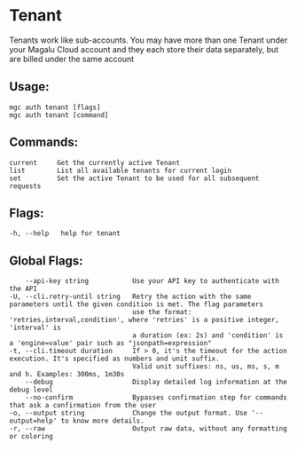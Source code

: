 # Tenant

Tenants work like sub-accounts. You may have more than one Tenant under your
Magalu Cloud account and they each store their data separately, but are billed
under the same account

## Usage:
```
mgc auth tenant [flags]
mgc auth tenant [command]
```

## Commands:
```
current     Get the currently active Tenant
list        List all available tenants for current login
set         Set the active Tenant to be used for all subsequent requests
```

## Flags:
```
-h, --help   help for tenant
```

## Global Flags:
```
    --api-key string           Use your API key to authenticate with the API
-U, --cli.retry-until string   Retry the action with the same parameters until the given condition is met. The flag parameters
                               use the format: 'retries,interval,condition', where 'retries' is a positive integer, 'interval' is
                               a duration (ex: 2s) and 'condition' is a 'engine=value' pair such as "jsonpath=expression"
-t, --cli.timeout duration     If > 0, it's the timeout for the action execution. It's specified as numbers and unit suffix.
                               Valid unit suffixes: ns, us, ms, s, m and h. Examples: 300ms, 1m30s
    --debug                    Display detailed log information at the debug level
    --no-confirm               Bypasses confirmation step for commands that ask a confirmation from the user
-o, --output string            Change the output format. Use '--output=help' to know more details.
-r, --raw                      Output raw data, without any formatting or coloring
```

